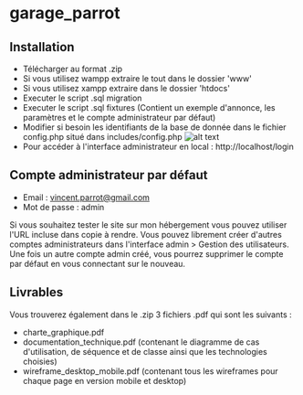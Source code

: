 # garage_parrot

## Installation

- Télécharger au format .zip
- Si vous utilisez wampp extraire le tout dans le dossier 'www'
- Si vous utilisez xampp extraire dans le dossier 'htdocs'
- Executer le script .sql migration
- Executer le script .sql fixtures (Contient un exemple d'annonce, les paramètres et le compte administrateur par défaut)
- Modifier si besoin les identifiants de la base de donnée dans le fichier config.php situé dans includes/config.php
  ![alt text](https://i.imgur.com/NqgEayW.png)
- Pour accéder à l'interface administrateur en local : http://localhost/login

## Compte administrateur par défaut

- Email : vincent.parrot@gmail.com
- Mot de passe : admin

Si vous souhaitez tester le site sur mon hébergement vous pouvez utiliser l'URL incluse dans copie à rendre.
Vous pouvez librement créer d'autres comptes administrateurs dans l'interface admin > Gestion des utilisateurs. Une fois un autre compte admin créé, vous pourrez supprimer le compte par défaut en vous connectant sur le nouveau.

## Livrables

Vous trouverez également dans le .zip 3 fichiers .pdf qui sont les suivants :
- charte_graphique.pdf
- documentation_technique.pdf (contenant le diagramme de cas d'utilisation, de séquence et de classe ainsi que les technologies choisies)
- wireframe_desktop_mobile.pdf (contenant tous les wireframes pour chaque page en version mobile et desktop)

